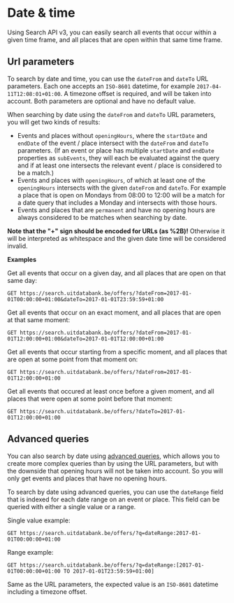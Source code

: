 # Date & time

Using Search API v3, you can easily search all events that occur within a given time frame, and all places that are open within that same time frame.

## Url parameters

To search by date and time, you can use the `dateFrom` and `dateTo` URL parameters. Each one accepts an `ISO-8601` datetime, for example `2017-04-11T12:08:01+01:00`. A timezone offset is required, and will be taken into account. Both parameters are optional and have no default value.

When searching by date using the `dateFrom` and `dateTo` URL parameters, you will get two kinds of results:

* Events and places without `openingHours`, where the `startDate` and `endDate` of the event / place intersect with the `dateFrom` and `dateTo` parameters. \(If an event or place has multiple `startDate` and `endDate` properties as `subEvents`, they will each be evaluated against the query and if at least one intersects the relevant event / place is considered to be a match.\)
* Events and places with `openingHours`, of which at least one of the `openingHours` intersects with the given `dateFrom` and `dateTo`. For example a place that is open on Mondays from 08:00 to 12:00 will be a match for a date query that includes a Monday and intersects with those hours.
* Events and places that are `permanent`  and have no opening hours are always considered to be matches when searching by date.

**Note that the "+" sign should be encoded for URLs \(as %2B\)!** Otherwise it will be interpreted as whitespace and the given date time will be considered invalid.

**Examples**

Get all events that occur on a given day, and all places that are open on that same day:

```
GET https://search.uitdatabank.be/offers/?dateFrom=2017-01-01T00:00:00+01:00&dateTo=2017-01-01T23:59:59+01:00
```

Get all events that occur on an exact moment, and all places that are open at that same moment:

```
GET https://search.uitdatabank.be/offers/?dateFrom=2017-01-01T12:00:00+01:00&dateTo=2017-01-01T12:00:00+01:00
```

Get all events that occur starting from a specific moment, and all places that are open at some point from that moment on:

```
GET https://search.uitdatabank.be/offers/?dateFrom=2017-01-01T12:00:00+01:00
```

Get all events that occured at least once before a given moment, and all places that were open at some point before that moment:

```
GET https://search.uitdatabank.be/offers/?dateTo=2017-01-01T12:00:00+01:00
```

## Advanced queries

You can also search by date using [advanced queries](/advanced-queries.md), which allows you to create more complex queries than by using the URL parameters, but with the downside that opening hours will not be taken into account. So you will only get events and places that have no opening hours.

To search by date using advanced queries, you can use the `dateRange` field that is indexed for each date range on an event or place. This field can be queried with either a single value or a range.

Single value example:

```
GET https://search.uitdatabank.be/offers/?q=dateRange:2017-01-01T00:00:00+01:00
```

Range example:

```
GET https://search.uitdatabank.be/offers/?q=dateRange:[2017-01-01T00:00:00+01:00 TO 2017-01-01T23:59:59+01:00]
```

Same as the URL parameters, the expected value is an `ISO-8601` datetime including a timezone offset.

